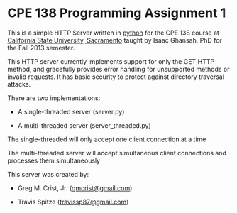 CPE 138 Programming Assignment 1
================================



This is a simple HTTP Server written in [python][1] for the CPE 138 course at
[California State University, Sacramento][2] taught by Isaac Ghansah, PhD for
the Fall 2013 semester.

[1]: <http://www.python.org>

[2]: <http://www.csus.edu>



This HTTP server currently implements support for only the GET HTTP method, and
gracefully provides error handling for unsupported methods or invalid requests.
It has basic security to protect against directory traversal attacks.



There are two implementations:

-   A single-threaded server (server.py)

-   A multi-threaded server (server_threaded.py)



The single-threaded will only accept one client connection at a time

The multi-threaded server will accept simultaneous client connections and
processes them simultaneously



This server was created by:

-   Greg M. Crist, Jr. (<gmcrist@gmail.com>)

-   Travis Spitze (<travissp87@gmail.com>)


